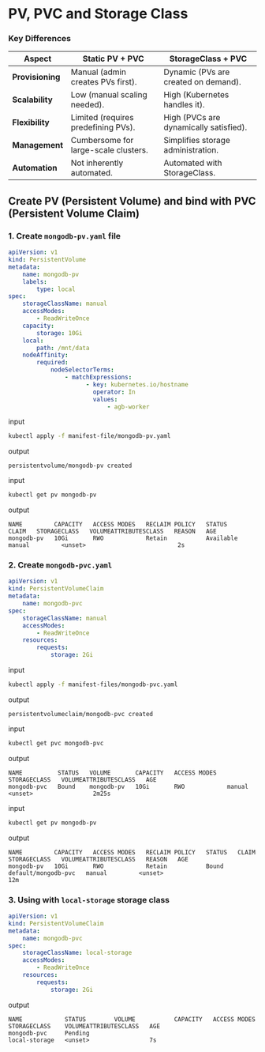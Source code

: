 # PV, PVC and Storage Class

### **Key Differences**

| Aspect           | Static PV + PVC                      | StorageClass + PVC                     |
| ---------------- | ------------------------------------ | -------------------------------------- |
| **Provisioning** | Manual (admin creates PVs first).    | Dynamic (PVs are created on demand).   |
| **Scalability**  | Low (manual scaling needed).         | High (Kubernetes handles it).          |
| **Flexibility**  | Limited (requires predefining PVs).  | High (PVCs are dynamically satisfied). |
| **Management**   | Cumbersome for large-scale clusters. | Simplifies storage administration.     |
| **Automation**   | Not inherently automated.            | Automated with StorageClass.           |

## Create PV (Persistent Volume) and bind with PVC (Persistent Volume Claim)

### 1. Create `mongodb-pv.yaml` file

```yaml
apiVersion: v1
kind: PersistentVolume
metadata:
    name: mongodb-pv
    labels:
        type: local
spec:
    storageClassName: manual
    accessModes:
        - ReadWriteOnce
    capacity:
        storage: 10Gi
    local:
        path: /mnt/data
    nodeAffinity:
        required:
            nodeSelectorTerms:
                - matchExpressions:
                      - key: kubernetes.io/hostname
                        operator: In
                        values:
                            - agb-worker
```

input

```bash
kubectl apply -f manifest-file/mongodb-pv.yaml
```

output

```
persistentvolume/mongodb-pv created
```

input

```bash
kubectl get pv mongodb-pv
```

output

```
NAME         CAPACITY   ACCESS MODES   RECLAIM POLICY   STATUS      CLAIM   STORAGECLASS   VOLUMEATTRIBUTESCLASS   REASON   AGE
mongodb-pv   10Gi       RWO            Retain           Available           manual         <unset>                          2s
```

### 2. Create `mongodb-pvc.yaml`

```yaml
apiVersion: v1
kind: PersistentVolumeClaim
metadata:
    name: mongodb-pvc
spec:
    storageClassName: manual
    accessModes:
        - ReadWriteOnce
    resources:
        requests:
            storage: 2Gi
```

input

```bash
kubectl apply -f manifest-files/mongodb-pvc.yaml
```

output

```
persistentvolumeclaim/mongodb-pvc created
```

input

```bash
kubectl get pvc mongodb-pvc
```

output

```
NAME          STATUS   VOLUME       CAPACITY   ACCESS MODES   STORAGECLASS   VOLUMEATTRIBUTESCLASS   AGE
mongodb-pvc   Bound    mongodb-pv   10Gi       RWO            manual         <unset>                 2m25s
```

input

```bash
kubectl get pv mongodb-pv
```

output

```
NAME         CAPACITY   ACCESS MODES   RECLAIM POLICY   STATUS   CLAIM                 STORAGECLASS   VOLUMEATTRIBUTESCLASS   REASON   AGE
mongodb-pv   10Gi       RWO            Retain           Bound    default/mongodb-pvc   manual         <unset>                          12m
```

### 3. Using with `local-storage` storage class

```yaml
apiVersion: v1
kind: PersistentVolumeClaim
metadata:
    name: mongodb-pvc
spec:
    storageClassName: local-storage
    accessModes:
        - ReadWriteOnce
    resources:
        requests:
            storage: 2Gi
```

output

```
NAME            STATUS        VOLUME           CAPACITY   ACCESS MODES   STORAGECLASS    VOLUMEATTRIBUTESCLASS   AGE
mongodb-pvc     Pending                                                  local-storage   <unset>                 7s
```
